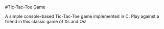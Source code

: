 #Tic-Tac-Toe Game

A simple console-based Tic-Tac-Toe game implemented in C. Play against a friend in this classic game of Xs and Os!
